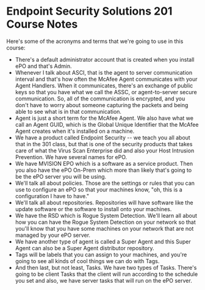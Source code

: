 # Endpoint Security Solutions 201 Course Notes
Here's some of the acronyms and terms that we're going to use in this course:
- There's a default administrator account that is created when you install ePO and that's Admin.
-  Whenever I talk about ASCI, that is the agent to server communication interval and that's how often the McAfee Agent communicates with your Agent Handlers. When it communicates, there's an exchange of public keys so that you have what we call the ASSC, or agent-to-server secure communication. So, all of the communication is encrypted, and you don't have to worry about someone capturing the packets and being able to see what is in that communication.
-  Agent is just a short term for the McAfee Agent. We also have what we call an Agent GUID, which is the Global Unique Identifier that the McAfee Agent creates when it's installed on a machine.
-   We have a product called Endpoint Security -- we teach you all about that in the 301 class, but that is one of the security products that takes care of what the Virus Scan Enterprise did and also your Host Intrusion Prevention. We have several names for ePO.
-  We have MVISION EPO which is a software as a service product. Then you also have the ePO On-Prem which more than likely that's going to be the ePO server you will be using.
-  We'll talk all about policies. Those are the settings or rules that you can use to configure an ePO so that your machines know, "oh, this is a configuration I have to have."
-  We'll talk all about repositories. Repositories will have software like the update software or the software to install onto your machines.
-  We have the RSD which is Rogue System Detection. We'll learn all about how you can have the Rogue System Detection on your network so that you'll know that you have some machines on your network that are not managed by your ePO server.
-  We have another type of agent is called a Super Agent and this Super Agent can also be a Super Agent distributor repository.
-  Tags will be labels that you can assign to your machines, and you're going to see all kinds of cool things we can do with Tags.
-  And then last, but not least, Tasks. We have two types of Tasks. There's going to be client Tasks that the client will run according to the schedule you set and also, we have server tasks that will run on the ePO server. 
